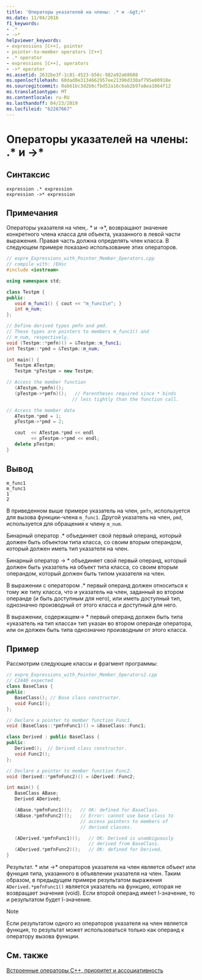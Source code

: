 ```yaml
---
title: 'Операторы указателей на члены: .* и -&gt;*'
ms.date: 11/04/2016
f1_keywords:
- .*
- ->*
helpviewer_keywords:
- expressions [C++], pointer
- pointer-to-member operators [C++]
- .* operator
- expressions [C++], operators
- ->* operator
ms.assetid: 2632be3f-1c81-4523-b56c-982a92a68688
ms.openlocfilehash: 60dad0e3134662957ee21396d330af795e80918e
ms.sourcegitcommit: 0ab61bc3d2b6cfbd52a16c6ab2b97a8ea1864f12
ms.translationtype: MT
ms.contentlocale: ru-RU
ms.lasthandoff: 04/23/2019
ms.locfileid: "62267667"
---
```

# <a name="pointer-to-member-operators--and--gt"></a>Операторы указателей на члены: .* и -&gt;*

## <a name="syntax"></a>Синтаксис

```
expression .* expression
expression ->* expression
```

## <a name="remarks"></a>Примечания

Операторы указателя на член,. * и ->\*, возвращают значение конкретного члена класса для объекта, указанного в левой части выражения.  Правая часть должна определять член класса.  В следующем примере показано использование этих операторов.

```cpp
// expre_Expressions_with_Pointer_Member_Operators.cpp
// compile with: /EHsc
#include <iostream>

using namespace std;

class Testpm {
public:
   void m_func1() { cout << "m_func1\n"; }
   int m_num;
};

// Define derived types pmfn and pmd.
// These types are pointers to members m_func1() and
// m_num, respectively.
void (Testpm::*pmfn)() = &Testpm::m_func1;
int Testpm::*pmd = &Testpm::m_num;

int main() {
   Testpm ATestpm;
   Testpm *pTestpm = new Testpm;

// Access the member function
   (ATestpm.*pmfn)();
   (pTestpm->*pmfn)();   // Parentheses required since * binds
                        // less tightly than the function call.

// Access the member data
   ATestpm.*pmd = 1;
   pTestpm->*pmd = 2;

   cout  << ATestpm.*pmd << endl
         << pTestpm->*pmd << endl;
   delete pTestpm;
}
```

## <a name="output"></a>Вывод

```Output
m_func1
m_func1
1
2
```

В приведенном выше примере указатель на член, `pmfn`, используется для вызова функции-члена `m_func1`. Другой указатель на член, `pmd`, используется для обращения к члену `m_num`.

Бинарный оператор .* объединяет свой первый операнд, который должен быть объектом типа класса, со своим вторым операндом, который должен иметь тип указателя на член.

Бинарный оператор -> * объединяет свой первый операнд, который должен быть указатель на объект типа класса, со своим вторым операндом, который должен быть типом указателя на член.

В выражении с оператором .* первый операнд должен относиться к тому же типу класса, что и указатель на член, заданный во втором операнде (и быть доступным для него), или иметь доступный тип, однозначно производный от этого класса и доступный для него.

В выражении, содержащем-> * первый операнд должен быть типа «указатель на тип класса» тип указан во втором операнде оператора, или он должен быть типа однозначно производным от этого класса.

## <a name="example"></a>Пример

Рассмотрим следующие классы и фрагмент программы:

```cpp
// expre_Expressions_with_Pointer_Member_Operators2.cpp
// C2440 expected
class BaseClass {
public:
   BaseClass(); // Base class constructor.
   void Func1();
};

// Declare a pointer to member function Func1.
void (BaseClass::*pmfnFunc1)() = &BaseClass::Func1;

class Derived : public BaseClass {
public:
   Derived();  // Derived class constructor.
   void Func2();
};

// Declare a pointer to member function Func2.
void (Derived::*pmfnFunc2)() = &Derived::Func2;

int main() {
   BaseClass ABase;
   Derived ADerived;

   (ABase.*pmfnFunc1)();   // OK: defined for BaseClass.
   (ABase.*pmfnFunc2)();   // Error: cannot use base class to
                           // access pointers to members of
                           // derived classes.

   (ADerived.*pmfnFunc1)();   // OK: Derived is unambiguously
                              // derived from BaseClass.
   (ADerived.*pmfnFunc2)();   // OK: defined for Derived.
}
```

Результат. * или ->\* операторов указателя на член является объект или функция типа, указанного в объявлении указателя на член. Таким образом, в предыдущем примере результатом выражения `ADerived.*pmfnFunc1()` является указатель на функцию, которая не возвращает значения (void). Если второй операнд имеет l-значение, то и результатом будет l-значение.

> [!NOTE]
>  Если результатом одного из операторов указателя на член является функция, то результат может использоваться только как операнд к оператору вызова функции.

## <a name="see-also"></a>См. также

[Встроенные операторы C++, приоритет и ассоциативность](../cpp/cpp-built-in-operators-precedence-and-associativity.md)